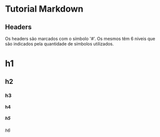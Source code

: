# Tutorial Markdown

## Headers

Os headers são marcados com o símbolo '#'. Os mesmos têm 6 níveis que são indicados pela quantidade de símbolos utilizados.

# h1

## h2

### h3

#### h4

##### h5

###### h6
